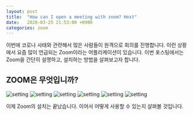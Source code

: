 ```yaml
---
layout: post
title:  "How can I open a meeting with zoom? Host"
date:   2020-03-25 21:53:00 +0900
categories: zoom
---
```

이번에 코로나 사태와 관련해서 많은 사람들이 원격으로 회의를 진행합니다. 
이런 상황에서 요즘 많이 언급되는 Zoom이라는 어플리케이션이 있습니다. 
이번 포스팅에서는 Zoom을 간단히 설명하고, 설치하는 방법을 살펴보고자 합니다. 

ZOOM은 무엇입니까?
---

![setting](/kys/assets/img/2020-03-25-post-01.png)
![setting](/kys/assets/img/2020-03-25-post-02.png)
![setting](/kys/assets/img/2020-03-25-post-03.png)
![setting](/kys/assets/img/2020-03-25-post-04.png)
![setting](/kys/assets/img/2020-03-25-post-05.png)
![setting](/kys/assets/img/2020-03-25-post-06.png)

이제 Zoom의 설치는 끝났습니다. 이어서 어떻게 사용할 수 있는지 살펴볼 것입니다.